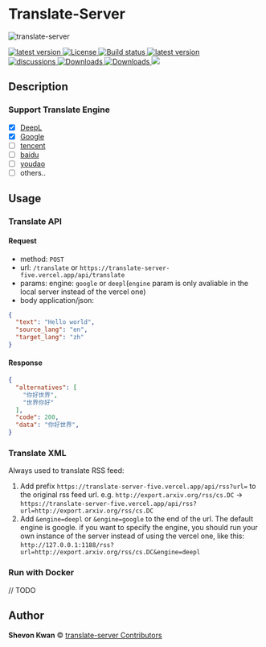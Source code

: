 # Translate-Server
![translate-server](https://socialify.git.ci/ShevonKuan/translate-server/image?description=1&descriptionEditable=%E4%B8%80%E4%B8%AA%E5%9F%BA%E4%BA%8EGolang%E6%9E%84%E5%BB%BA%E7%9A%84%E9%9B%86%E6%88%90%E7%BF%BB%E8%AF%91api%E6%9C%8D%E5%8A%A1%E7%AB%AF%E3%80%82%20An%20integrated%20translation%20api%20server%20built%20on%20Golang.&font=Jost&forks=1&issues=1&language=1&name=1&owner=1&pattern=Solid&pulls=1&stargazers=1&theme=Light)
<div>
  <a href="https://goreportcard.com/report/github.com/shevonkuan/translate-server">
    <img src="https://goreportcard.com/badge/github.com/ShevonKuan/translate-server" alt="latest version" />
  </a>
  <a href="https://github.com/ShevonKuan/translate-server/blob/main/LICENSE">
    <img src="https://img.shields.io/github/license/ShevonKuan/translate-server" alt="License" />
  </a>
  <a href="https://github.com/ShevonKuan/translate-server/actions?query=workflow%3ABuild">
    <img src="https://img.shields.io/github/actions/workflow/status/ShevonKuan/translate-server/build.yml" alt="Build status" />
  </a>
  <a href="https://github.com/ShevonKuan/translate-server/releases">
    <img src="https://img.shields.io/github/release/ShevonKuan/translate-server" alt="latest version" />
  </a>
</div>
<div>
  <a href="https://github.com/ShevonKuan/translate-server/discussions">
    <img src="https://img.shields.io/github/discussions/ShevonKuan/translate-server?color=%23ED8936" alt="discussions" />
  </a>
  <a href="https://github.com/ShevonKuan/translate-server/releases">
    <img src="https://img.shields.io/github/downloads/ShevonKuan/translate-server/total?color=%239F7AEA&logo=github" alt="Downloads" />
  </a>
    <a href="https://github.com/ShevonKuan/translate-server/releases">
    <img src="https://img.shields.io/github/v/release/shevonkuan/translate-server?include_prereleases&label=pre-release" alt="Downloads" />
  </a>
  <!-- <a href="https://hub.docker.com/r/xhofe/alist">
    <img src="https://img.shields.io/docker/pulls/xhofe/alist?color=%2348BB78&logo=docker&label=pulls" alt="Downloads" />
  </a> -->

<img src="https://img.shields.io/github/go-mod/go-version/Shevonkuan/translate-server">
</div>

## Description
### Support Translate Engine
- [x] [DeepL](https://www.deepl.com/translator)
- [x] [Google](https://translate.google.com)
- [ ] [tencent](https://fanyi.qq.com/)
- [ ] [baidu](https://fanyi.baidu.com/)
- [ ] [youdao](https://fanyi.youdao.com/)
- [ ] others.. 

## Usage
### Translate API
#### Request
- method: `POST`
- url: `/translate` or `https://translate-server-five.vercel.app/api/translate`
- params: engine: `google` or `deepl`(`engine` param is only avaliable in the local server instead of the vercel one)
- body application/json: 
```json
{
  "text": "Hello world",
  "source_lang": "en",
  "target_lang": "zh"
}
```

#### Response
```json
{
  "alternatives": [
    "你好世界",
    "世界你好"
  ],
  "code": 200,
  "data": "你好世界",
}

```
### Translate XML

Always used to translate RSS feed:

1. Add prefix `https://translate-server-five.vercel.app/api/rss?url=` to the original rss feed url. e.g. 
   `http://export.arxiv.org/rss/cs.DC` 
   -> 
   `https://translate-server-five.vercel.app/api/rss?url=http://export.arxiv.org/rss/cs.DC`
2. Add `&engine=deepl` or `&engine=google` to the end of the url. The default engine is google. if you want to specify the engine, you should run your own instance of the server instead of using the vercel one, like this:
`http://127.0.0.1:1188/rss?url=http://export.arxiv.org/rss/cs.DC&engine=deepl`


### Run with Docker

// TODO


## Author
**Shevon Kwan** © [translate-server Contributors](https://github.com/ShevonKuan/translate-server/contributors)